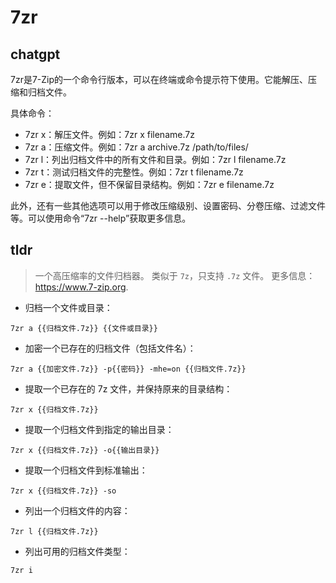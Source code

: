 # 7zr 
## chatgpt 
7zr是7-Zip的一个命令行版本，可以在终端或命令提示符下使用。它能解压、压缩和归档文件。

具体命令：

- 7zr x：解压文件。例如：7zr x filename.7z
- 7zr a：压缩文件。例如：7zr a archive.7z /path/to/files/
- 7zr l：列出归档文件中的所有文件和目录。例如：7zr l filename.7z
- 7zr t：测试归档文件的完整性。例如：7zr t filename.7z
- 7zr e：提取文件，但不保留目录结构。例如：7zr e filename.7z

此外，还有一些其他选项可以用于修改压缩级别、设置密码、分卷压缩、过滤文件等。可以使用命令“7zr --help”获取更多信息。 

## tldr 
 
> 一个高压缩率的文件归档器。
> 类似于 `7z`，只支持 `.7z` 文件。
> 更多信息：<https://www.7-zip.org>.

- 归档一个文件或目录：

`7zr a {{归档文件.7z}} {{文件或目录}}`

- 加密一个已存在的归档文件（包括文件名）：

`7zr a {{加密文件.7z}} -p{{密码}} -mhe=on {{归档文件.7z}}`

- 提取一个已存在的 7z 文件，并保持原来的目录结构：

`7zr x {{归档文件.7z}}`

- 提取一个归档文件到指定的输出目录：

`7zr x {{归档文件.7z}} -o{{输出目录}}`

- 提取一个归档文件到标准输出：

`7zr x {{归档文件.7z}} -so`

- 列出一个归档文件的内容：

`7zr l {{归档文件.7z}}`

- 列出可用的归档文件类型：

`7zr i`
